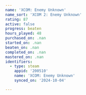 ```yaml
---
name: 'XCOM: Enemy Unknown'
name_sort: 'XCOM 2: Enemy Unknown'
rating: 87
active: false
progress: beaten
hours_played: 48
purchased_on: .nan
started_on: .nan
beaten_on: .nan
completed_on: .nan
mastered_on: .nan
identifiers:
  - type: steam
    appid: '200510'
    name: 'XCOM: Enemy Unknown'
    synced_on: '2024-10-04'

---
```

